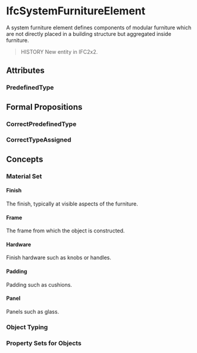 # IfcSystemFurnitureElement

A system furniture element defines components of modular furniture which are not directly placed in a building structure but aggregated inside furniture.
<!-- end of short definition -->

> HISTORY New entity in IFC2x2.

## Attributes

### PredefinedType


## Formal Propositions

### CorrectPredefinedType


### CorrectTypeAssigned

## Concepts

### Material Set



#### Finish

The finish, typically at visible aspects of the furniture.

#### Frame

The frame from which the object is constructed.

#### Hardware

Finish hardware such as knobs or handles.

#### Padding

Padding such as cushions.

#### Panel

Panels such as glass.

### Object Typing



### Property Sets for Objects



